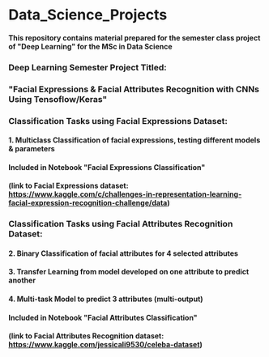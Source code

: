 # Data_Science_Projects
#### This repository contains material prepared for the semester class project of "Deep Learning" for the MSc in Data Science

### Deep Learning Semester Project Titled: 
### "Facial Expressions & Facial Attributes Recognition with CNNs Using Tensoflow/Keras"


### Classification Tasks using Facial Expressions Dataset:
#### 1. Multiclass Classification of facial expressions, testing different models & parameters
#### Included in Notebook "Facial Expressions Classification" 
#### (link to Facial Expressions dataset: https://www.kaggle.com/c/challenges-in-representation-learning-facial-expression-recognition-challenge/data)


### Classification Tasks using Facial Attributes Recognition Dataset:
#### 2. Binary Classification of facial attributes for 4 selected attributes 
#### 3. Transfer Learning from model developed on one attribute to predict another
#### 4. Multi-task Model to predict 3 attributes (multi-output)
#### Included in Notebook "Facial Attributes Classification"
#### (link to Facial Attributes Recognition dataset: https://www.kaggle.com/jessicali9530/celeba-dataset)




